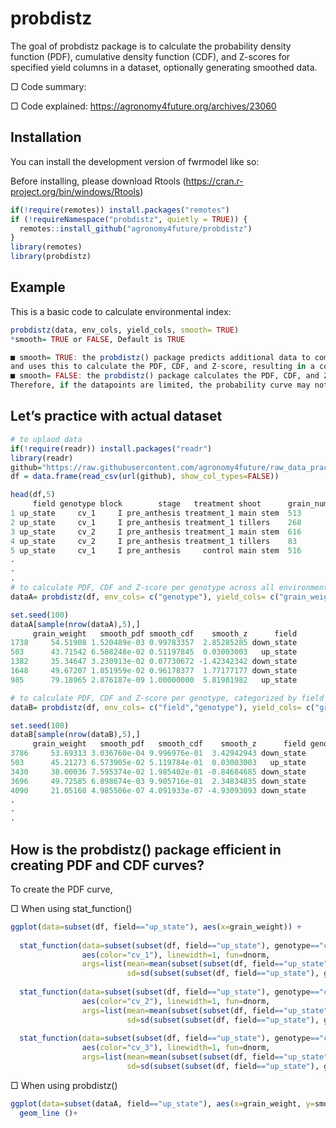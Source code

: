 
<!-- README.md is generated from README.Rmd. Please edit that file -->

# probdistz

<!-- badges: start -->
<!-- badges: end -->

The goal of probdistz package is to calculate the probability density function (PDF), cumulative density function (CDF), and Z-scores for specified yield columns in a dataset, optionally generating smoothed data.

□ Code summary: 

□ Code explained: https://agronomy4future.org/archives/23060

## Installation

You can install the development version of fwrmodel like so:

Before installing, please download Rtools (https://cran.r-project.org/bin/windows/Rtools)

``` r
if(!require(remotes)) install.packages("remotes")
if (!requireNamespace("probdistz", quietly = TRUE)) {
  remotes::install_github("agronomy4future/probdistz")
}
library(remotes)
library(probdistz)
```

## Example

This is a basic code to calculate environmental index:

``` r
probdistz(data, env_cols, yield_cols, smooth= TRUE)
*smooth= TRUE or FALSE, Default is TRUE

■ smooth= TRUE: the probdistz() package predicts additional data to compensate for missing values based on 6σ,
and uses this to calculate the PDF, CDF, and Z-score, resulting in a continuous probability curve.
■ smooth= FALSE: the probdistz() package calculates the PDF, CDF, and Z-score based on the actual dataset.
Therefore, if the datapoints are limited, the probability curve may not be connected.
```

## Let’s practice with actual dataset

``` r
# to uplaod data
if(!require(readr)) install.packages("readr")
library(readr)
github="https://raw.githubusercontent.com/agronomy4future/raw_data_practice/main/grains.csv"
df = data.frame(read_csv(url(github), show_col_types=FALSE))

head(df,5)
     field genotype block        stage   treatment shoot      grain_number grain_weight
1 up_state     cv_1     I pre_anthesis treatment_1 main stem  513          49.26
2 up_state     cv_1     I pre_anthesis treatment_1 tillers    268          44.68
3 up_state     cv_2     I pre_anthesis treatment_1 main stem  616          45.19
4 up_state     cv_2     I pre_anthesis treatment_1 tillers    83           44.34
5 up_state     cv_1     I pre_anthesis     control main stem  516          48.25
.
.
.
# to calculate PDF, CDF and Z-score per genotype across all environments
dataA= probdistz(df, env_cols= c("genotype"), yield_cols= c("grain_weight"), smooth= TRUE)

set.seed(100)
dataA[sample(nrow(dataA),5),]
     grain_weight   smooth_pdf smooth_cdf    smooth_z      field
1738     54.51908 1.520489e-03 0.99783357  2.85285285 down_state
503      43.71542 6.508248e-02 0.51197845  0.03003003   up_state
1382     35.34647 3.230913e-02 0.07730672 -1.42342342 down_state
1648     49.67207 1.851959e-02 0.96178377  1.77177177 down_state
985      79.18965 2.876187e-09 1.00000000  5.81981982   up_state

# to calculate PDF, CDF and Z-score per genotype, categorized by field
dataB= probdistz(df, env_cols= c("field","genotype"), yield_cols= c("grain_weight"), smooth= TRUE)

set.seed(100)
dataB[sample(nrow(dataB),5),]
     grain_weight   smooth_pdf   smooth_cdf    smooth_z      field genotype
3786     53.69313 3.036760e-04 9.996976e-01  3.42942943 down_state     cv_1
503      45.21273 6.573905e-02 5.119784e-01  0.03003003   up_state     cv_1
3430     38.00036 7.595374e-02 1.985402e-01 -0.84684685 down_state     cv_1
3696     49.72585 6.898674e-03 9.905716e-01  2.34834835 down_state     cv_1
4090     21.05160 4.985506e-07 4.091933e-07 -4.93093093 down_state     cv_3
.
.
.
```
## How is the probdistz() package efficient in creating PDF and CDF curves?

To create the PDF curve,

□ When using stat_function()

``` r
ggplot(data=subset(df, field=="up_state"), aes(x=grain_weight)) +
  
  stat_function(data=subset(subset(df, field=="up_state"), genotype=="cv_1"), 
                aes(color="cv_1"), linewidth=1, fun=dnorm, 
                args=list(mean=mean(subset(subset(df, field=="up_state"), genotype=="cv_1")$grain_weight, na.rm=TRUE),
                          sd=sd(subset(subset(df, field=="up_state"), genotype=="cv_1")$grain_weight, na.rm=TRUE))) +
  
  stat_function(data=subset(subset(df, field=="up_state"), genotype=="cv_2"), 
                aes(color="cv_2"), linewidth=1, fun=dnorm, 
                args=list(mean=mean(subset(subset(df, field=="up_state"), genotype=="cv_2")$grain_weight, na.rm=TRUE),
                          sd=sd(subset(subset(df, field=="up_state"), genotype=="cv_2")$grain_weight, na.rm=TRUE))) +
  
  stat_function(data=subset(subset(df, field=="up_state"), genotype=="cv_3"), 
                aes(color="cv_3"), linewidth=1, fun=dnorm, 
                args=list(mean=mean(subset(subset(df, field=="up_state"), genotype=="cv_3")$grain_weight, na.rm=TRUE),
                          sd=sd(subset(subset(df, field=="up_state"), genotype=="cv_3")$grain_weight, na.rm=TRUE))) +
```

□ When using probdistz()

``` r
ggplot(data=subset(dataA, field=="up_state"), aes(x=grain_weight, y=smooth_pdf, color=genotype)) +
  geom_line ()+
```
